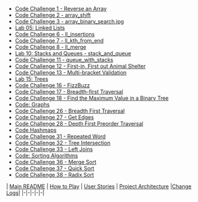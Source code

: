 * [Code Challenge 1 - Reverse an Array](readme/array_reversed.md)
* [Code Challenge 2 - array_shift](readme/array_shift.md)
* [Code Challenge 3 - array_binary_search.jpg](readme/array_binary_search.md)
* [Lab 05: Linked Lists](readme/linked_list.md)
* [Code Challenge 6 - ll_insertions](readme/ll_insertions.md)
* [Code Challenge 7 - ll_kth_from_end](readme/ll_kth_from_end.md)
* [Code Challenge 8 - ll_merge](readme/ll_merge.md)
* [Lab 10: Stacks and Queues - stack_and_queue](readme/stack_and_queue.md)
* [Code Challenge 11 - queue_with_stacks](readme/queue_with_stacks.md)
* [Code Challenge 12 - First-in, First out Animal Shelter](readme/fifo_animal_shelter.md)
* [Code Challenge 13 - Multi-bracket Validation](readme/multi-bracket-validation.md)
* [Lab 15: Trees](readme/tree.md)
* [Code Challenge 16 - FizzBuzz](readme/fizzbuzztree.md)
* [Code Challenge 17 - Breadth-first Traversal](readme/breadth-first-traversal.md)
* [Code Challenge 18 - Find the Maximum Value in a Binary Tree](readme/find-maximum-value-binary-tree.md)
* [Code: Graphs](readme/graph.md)
* [Code Challenge 26 - Breadth First Traversal](readme/breadth-first-graph.md)
* [Code Challenge 27 - Get Edges](readme/get-edges.md)
* [Code Challenge 28 -  Depth First Preorder Traversal](readme/depth-first.md)
* [Code Hashmaps](readme/hashtable.md)
* [Code Challenge 31 - Repeated Word](readme/repeated-word.md)
* [Code Challenge 32 - Tree Intersection](readme/tree-intersection.md)
* [Code Challenge 33 - Left Joins](readme/left-join.md)
* [Code: Sorting Algorithms](readme/insertion_sort.md)
* [Code Challenge 36 - Merge Sort](readme/merge_sort.md)
* [Code Challenge 37 - Quick Sort](readme/quicksort.md)
* [Code Challenge 38 - Radix Sort](readme/radixsort.md)


| [Main README](README.md)
| [How to Play](assets/how-to-play.md)
| [User Stories](assets/user-stories.md) 
| [Project Architecture](assets/architecture.md)
|[Change Logs](assets/change-logs.md)|
|-|-|-|-|-|
